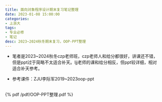```yaml
---
title: 面向对象程序设计期末复习笔记整理
date: 2023-01-08 15:00:00
categories: 
- 上浙大
tags:
- 专业必修
- 笔记
desc: 2023~2024秋冬期末复习，OOP-PPT整理
---
```


- 笔者是2023~2024秋冬czp老师班，czp老师人和给分都很好，讲课还不错，但是ppt过于简略不太适合补天。ljj老师的课和给分相反，但ppt较详细，相对适合补天参考。

- 参考课件：ZJU李际军2019~2023oop-ppt

<br>
{% pdf /pdf/OOP-PPT整理.pdf %}
<br>